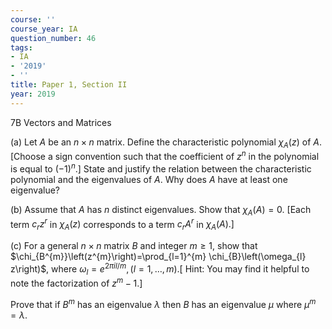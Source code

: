 ```yaml
---
course: ''
course_year: IA
question_number: 46
tags:
- IA
- '2019'
- ''
title: Paper 1, Section II
year: 2019
---
```



7B Vectors and Matrices

(a) Let $A$ be an $n \times n$ matrix. Define the characteristic polynomial $\chi_{A}(z)$ of $A$. [Choose a sign convention such that the coefficient of $z^{n}$ in the polynomial is equal to $\left.(-1)^{n} .\right]$ State and justify the relation between the characteristic polynomial and the eigenvalues of $A$. Why does $A$ have at least one eigenvalue?

(b) Assume that $A$ has $n$ distinct eigenvalues. Show that $\chi_{A}(A)=0$. [Each term $c_{r} z^{r}$ in $\chi_{A}(z)$ corresponds to a term $c_{r} A^{r}$ in $\left.\chi_{A}(A) .\right]$

(c) For a general $n \times n$ matrix $B$ and integer $m \geqslant 1$, show that $\chi_{B^{m}}\left(z^{m}\right)=\prod_{l=1}^{m} \chi_{B}\left(\omega_{l} z\right)$, where $\omega_{l}=e^{2 \pi i l / m},(l=1, \ldots, m) .[$ Hint: You may find it helpful to note the factorization of $z^{m}-1$.]

Prove that if $B^{m}$ has an eigenvalue $\lambda$ then $B$ has an eigenvalue $\mu$ where $\mu^{m}=\lambda$.